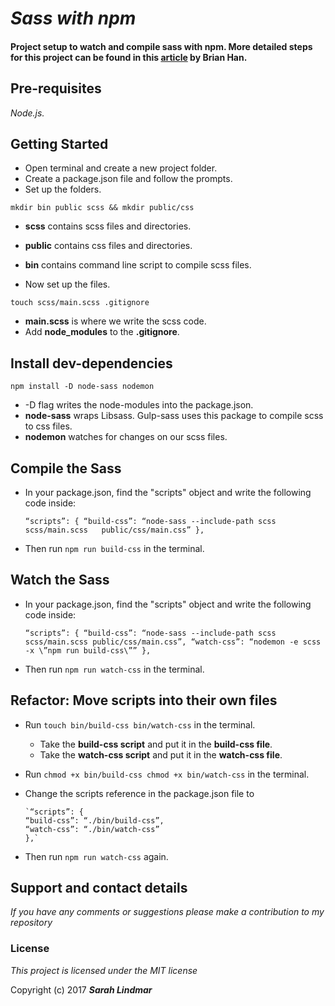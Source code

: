 # _Sass with npm_

#### Project setup to watch and compile sass with npm. More detailed steps for this project can be found in this [article](https://medium.com/@brianhan/watch-compile-your-sass-with-npm-9ba2b878415b) by Brian Han.

## Pre-requisites

_Node.js._

## Getting Started

* Open terminal and create a new project folder.
* Create a package.json file and follow the prompts.
* Set up the folders.

`mkdir bin public scss && mkdir public/css`

* **scss** contains scss files and directories.
* **public** contains css files and directories.
* **bin** contains command line script to compile scss files.

* Now set up the files.

`touch scss/main.scss .gitignore`

* **main.scss** is where we write the scss code.
* Add **node_modules** to the **.gitignore**.

## Install dev-dependencies

`npm install -D node-sass nodemon`

* -D flag writes the node-modules into the package.json.
* **node-sass** wraps Libsass. Gulp-sass uses this package to compile scss to css files.
* **nodemon** watches for changes on our scss files.

## Compile the Sass

* In your package.json, find the "scripts" object and write the following code inside:

     `“scripts”: {
      “build-css”: “node-sass --include-path scss scss/main.scss   public/css/main.css”
      },`

* Then run `npm run build-css` in the terminal.

## Watch the Sass

* In your package.json, find the "scripts" object and write the following code inside:

    `“scripts”: {
      “build-css”: “node-sass --include-path scss scss/main.scss public/css/main.css”,
      “watch-css”: “nodemon -e scss -x \”npm run build-css\””
      },`

* Then run `npm run watch-css` in the terminal.

## Refactor: Move scripts into their own files

* Run `touch bin/build-css bin/watch-css` in the terminal.

    * Take the **build-css script** and put it in the **build-css file**.
    * Take the **watch-css script** and put it in the **watch-css file**.

* Run `chmod +x bin/build-css chmod +x bin/watch-css` in the terminal.
* Change the scripts reference in the package.json file to

      `“scripts”: {
      “build-css”: “./bin/build-css”,
      “watch-css”: “./bin/watch-css”
      },`

* Then run `npm run watch-css` again.     


## Support and contact details

_If you have any comments or suggestions please make a contribution to my repository_

### License

*This project is licensed under the MIT license*

Copyright (c) 2017 **_Sarah Lindmar_**
